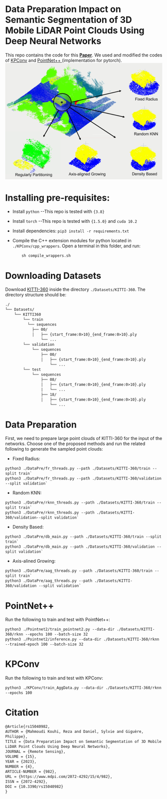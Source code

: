 # Data Preparation Impact on Semantic Segmentation of 3D Mobile LiDAR Point Clouds Using Deep Neural Networks
This repo contains the code for this **[Paper](https://www.mdpi.com/2072-4292/15/4/982)**. We used and modified the codes of [KPConv](https://github.com/HuguesTHOMAS/KPConv-PyTorch/tree/master) and [PointNet++ ](https://github.com/erikwijmans/Pointnet2_PyTorch/tree/master) (implementation for pytorch).
![](./overview.png)

# Installing pre-requisites:

* Install `python` --This repo is tested with `{3.8}`
* Install `torch` --This repo is tested with `{1.5.0}` and `cuda 10.2`
* Install dependencies: `pip3 install -r requirements.txt`
* Compile the C++ extension modules for python located in `./KPConv/cpp_wrappers`. Open a terminal in this folder, and run:

          sh compile_wrappers.sh

# Downloading Datasets

Download [KITTI-360](https://www.cvlibs.net/datasets/kitti-360/user_login.php) inside the directory ```./Datasets/KITTI-360```. The directory structure should be:
```
./
└── Datasets/
    └── KITTI360
        └── train
          └── sequences
            ├── 00/           
            │   ├── {start_frame:0>10}_{end_frame:0>10}.ply
                └── ...
        └── validation
            └── sequences
                ├── 00/
                │   ├── {start_frame:0>10}_{end_frame:0>10}.ply
                    └── ...
        └── test
            └── sequences
                ├── 08/
                │   ├── {start_frame:0>10}_{end_frame:0>10}.ply
                |   └── ...
                ├── 18/
                │   ├── {start_frame:0>10}_{end_frame:0>10}.ply
                    └── ...
```

# Data Preparation
First, we need to prepare large point clouds of KITTI-360 for the input of the networks. Choose one of the proposed methods and run the related following to generate the sampled point clouds:

* Fixed Radius:
```
python3 ./DataPre/fr_threads.py --path ./Datasets/KITTI-360/train --split train`
python3 ./DataPre/fr_threads.py --path ./Datasets/KITTI-360/validation --split validation`
```
* Random KNN:
```
python3 ./DataPre/rknn_threads.py --path ./Datasets/KITTI-360/train --split train`
python3 ./DataPre/rknn_threads.py --path ./Datasets/KITTI-360/validation--split validation`
```
* Density Based:
```
python3 ./DataPre/db_main.py --path ./Datasets/KITTI-360/train --split train`
python3 ./DataPre/db_main.py --path ./Datasets/KITTI-360/validation --split validation`
```
* Axis-alined Growing:
```
python3 ./DataPre/aag_threads.py --path ./Datasets/KITTI-360/train --split train`
python3 ./DataPre/aag_threads.py --path ./Datasets/KITTI-360/validation --split validation`
```

# PointNet++
Run the following to train and test with PointNet++:
```
python3 ./Pointnet2/train_pointnet2.py --data-dir ./Datasets/KITTI-360/rknn --epochs 100 --batch-size 32
python3 ./Pointnet2/inference.py --data-dir ./Datasets/KITTI-360/rknn --trained-epoch 100 --batch-size 32
```

# KPConv
Run the following to train and test with KPConv:
```
python3 ./KPConv/train_AggData.py --data-dir ./Datasets/KITTI-360/rknn --epochs 100 
```

# Citation
```
@Article{rs15040982,
AUTHOR = {Mahmoudi Kouhi, Reza and Daniel, Sylvie and Giguère, Philippe},
TITLE = {Data Preparation Impact on Semantic Segmentation of 3D Mobile LiDAR Point Clouds Using Deep Neural Networks},
JOURNAL = {Remote Sensing},
VOLUME = {15},
YEAR = {2023},
NUMBER = {4},
ARTICLE-NUMBER = {982},
URL = {https://www.mdpi.com/2072-4292/15/4/982},
ISSN = {2072-4292},
DOI = {10.3390/rs15040982}
}

```
